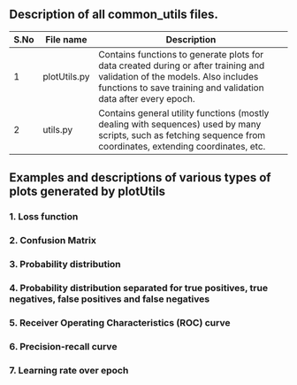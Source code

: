 ## Description of all common_utils files. 

| S.No | File name    | Description                                                                                                                                                                                           |
|------|--------------|-------------------------------------------------------------------------------------------------------------------------------------------------------------------------------------------------------|
| 1    | plotUtils.py | Contains functions to generate plots for data created during or after training and validation of the models. Also includes functions to save training and validation data after every epoch.               |
| 2    | utils.py     | Contains general utility functions (mostly dealing with sequences) used by many scripts, such as fetching sequence from coordinates, extending coordinates, etc.                                        |

## Examples and descriptions of various types of plots generated by plotUtils 

### 1. Loss function 


### 2. Confusion Matrix 


### 3. Probability distribution 


### 4. Probability distribution separated for true positives, true negatives, false positives and false negatives 


### 5. Receiver Operating Characteristics (ROC) curve 


### 6. Precision-recall curve 


### 7. Learning rate over epoch 



### 

